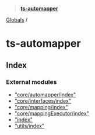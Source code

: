> **[ts-automapper](README.md)**

[Globals](globals.md) /

# ts-automapper

## Index

### External modules

* ["core/automapper/index"](modules/_core_automapper_index_.md)
* ["core/interfaces/index"](modules/_core_interfaces_index_.md)
* ["core/mapping/index"](modules/_core_mapping_index_.md)
* ["core/mappingExecutor/index"](modules/_core_mappingexecutor_index_.md)
* ["index"](modules/_index_.md)
* ["utils/index"](modules/_utils_index_.md)